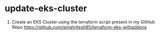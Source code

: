 # update-eks-cluster

1. Create an EKS Cluster using the terraform script present in my GitHub Repo https://github.com/singhritesh85/terraform-eks-withaddons

